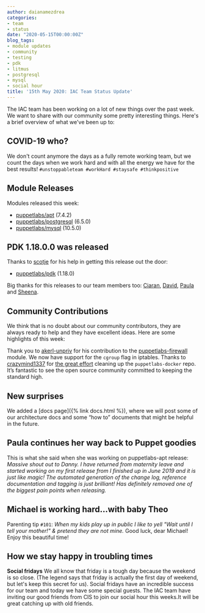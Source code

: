 ```yaml
---
author: daianamezdrea
categories:
- team
- status
date: "2020-05-15T00:00:00Z"
blog_tags:
- module updates
- community
- testing
- pdk
- litmus
- postgresql
- mysql
- social hour
title: '15th May 2020: IAC Team Status Update'
---
```

The IAC team has been working on a lot of new things over the past week. We want to share with our community some pretty interesting things. Here's a brief overview of what we've been up to:

## COVID-19 who?
We don't count anymore the days as a fully remote working team, but we count the days when we work hard and with all the energy we have for the best results!
`#unstoppableteam #workHard #staysafe #thinkpositive`

## Module Releases

Modules released this week:
- [puppetlabs/apt](https://github.com/puppetlabs/puppetlabs-apt) (7.4.2)
- [puppetlabs/postgresql](https://github.com/puppetlabs/puppetlabs-postgresql) (6.5.0)
- [puppetlabs/mysql](https://github.com/puppetlabs/puppetlabs-mysql) (10.5.0)

## PDK 1.18.0.0 was released

Thanks to [scotje](https://github.com/scotje) for his help in getting this release out the door:
- [puppetlabs/pdk](https://github.com/puppetlabs/pdk) (1.18.0)

Big thanks for this releases to our team members too: [Ciaran](https://github.com/sanfrancrisko), [David](https://github.com/david22swan), [Paula](https://github.com/pmcmaw) and [Sheena](https://github.com/sheenaajay).

## Community Contributions

We think that is no doubt about our community contributors, they are always ready to help and they have excellent ideas. Here are some highlights of this week:

Thank you to [akerl-unpriv](https://github.com/akerl-unpriv) for his contribution to the [puppetlabs-firewall](https://github.com/puppetlabs-firewall) module. We now have support for the `cgroup` flag in iptables.
Thanks to [crazymind1337](https://github.com/crazymind1337) for [the great effort](https://github.com/puppetlabs/puppetlabs-docker/pull/607) cleaning up the `puppetlabs-docker` repo. It’s fantastic to see the open source community committed to keeping the standard high.

## New surprises

We added a [docs page]({% link docs.html %}), where we will post some of our architecture docs and some “how to” documents that might be helpful in the future.

## Paula continues her way back to Puppet goodies

This is what she said when she was working on puppetlabs-apt release:
*Massive shout out to Danny. I have returned from maternity leave and started working on my first release from I finished up in June 2019 and it is just like magic! The automated generation of the change log, reference documentation and tagging is just brilliant! Has definitely removed one of the biggest pain points when releasing.*

## Michael is working hard...with baby Theo

Parenting tip
`#101`:
*When my kids play up in public I like to yell "Wait until I tell your mother!" & pretend they are not mine.*
Good luck, dear Michael! Enjoy this beautiful time!


## How we stay happy in troubling times

**Social fridays**
We all know  that friday is a tough day because the weekend is so close. (The legend says that friday is actually the first day of weekend, but let's keep this secret for us). Social fridays have an incredible success for our team and today we have some special guests.
The IAC team have inviting our good friends from CIS to join our social hour this weeks.It will be great catching up with old friends. 
